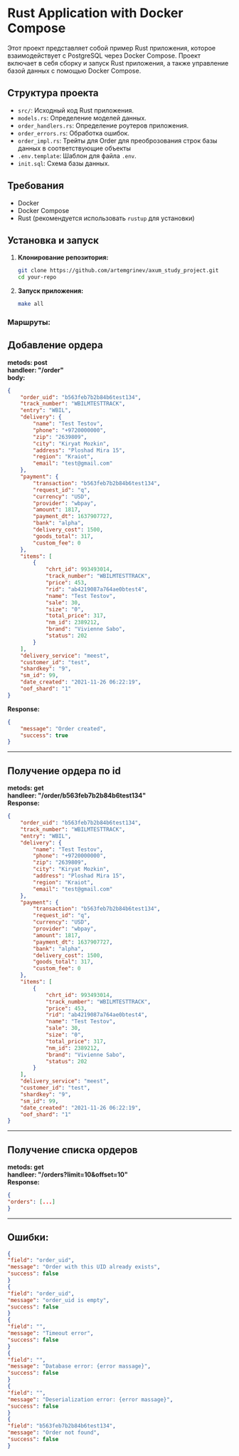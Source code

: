 # Rust Application with Docker Compose

Этот проект представляет собой пример Rust приложения, которое взаимодействует с PostgreSQL через Docker Compose. Проект включает в себя сборку и запуск Rust приложения, а также управление базой данных с помощью Docker Compose.

## Структура проекта

- `src/`: Исходный код Rust приложения.
- `models.rs`: Определение моделей данных.
- `order_handlers.rs`: Определение роутеров приложения.
- `order_errors.rs`: Обработка ошибок.
- `order_impl.rs`: Трейты для Order для преоброзования строк базы данных в соответствующие объекты
- `.env.template`: Шаблон для файла `.env`.
- `init.sql`: Схема базы данных.

## Требования

- Docker
- Docker Compose
- Rust (рекомендуется использовать `rustup` для установки)

## Установка и запуск

1. **Клонирование репозитория:**

   ```bash
   git clone https://github.com/artemgrinev/axum_study_project.git
   cd your-repo

2. **Запуск приложения:**
    ```bash
    make all
### Маршруты:
## Добавление ордера  
**metods: post**  
**handleer: "/order"**  
**body:**
```json
{
    "order_uid": "b563feb7b2b84b6test134",
    "track_number": "WBILMTESTTRACK",
    "entry": "WBIL",
    "delivery": {
        "name": "Test Testov",
        "phone": "+9720000000",
        "zip": "2639809",
        "city": "Kiryat Mozkin",
        "address": "Ploshad Mira 15",
        "region": "Kraiot",
        "email": "test@gmail.com"
    },
    "payment": {
        "transaction": "b563feb7b2b84b6test134",
        "request_id": "q",
        "currency": "USD",
        "provider": "wbpay",
        "amount": 1817,
        "payment_dt": 1637907727,
        "bank": "alpha",
        "delivery_cost": 1500,
        "goods_total": 317,
        "custom_fee": 0
    },
    "items": [
        {
            "chrt_id": 993493014,
            "track_number": "WBILMTESTTRACK",
            "price": 453,
            "rid": "ab4219087a764ae0btest4",
            "name": "Test Testov",
            "sale": 30,
            "size": "0",
            "total_price": 317,
            "nm_id": 2389212,
            "brand": "Vivienne Sabo",
            "status": 202
        }
    ],
    "delivery_service": "meest",
    "customer_id": "test",
    "shardkey": "9",
    "sm_id": 99,
    "date_created": "2021-11-26 06:22:19",
    "oof_shard": "1"
}
```
**Response:**  
```json
{
    "message": "Order created",
    "success": true
}
```
------------
## Получение ордера по id  
**metods: get**  
**handleer: "/order/b563feb7b2b84b6test134"**  
**Response:**  
```json
{
    "order_uid": "b563feb7b2b84b6test134",
    "track_number": "WBILMTESTTRACK",
    "entry": "WBIL",
    "delivery": {
        "name": "Test Testov",
        "phone": "+9720000000",
        "zip": "2639809",
        "city": "Kiryat Mozkin",
        "address": "Ploshad Mira 15",
        "region": "Kraiot",
        "email": "test@gmail.com"
    },
    "payment": {
        "transaction": "b563feb7b2b84b6test134",
        "request_id": "q",
        "currency": "USD",
        "provider": "wbpay",
        "amount": 1817,
        "payment_dt": 1637907727,
        "bank": "alpha",
        "delivery_cost": 1500,
        "goods_total": 317,
        "custom_fee": 0
    },
    "items": [
        {
            "chrt_id": 993493014,
            "track_number": "WBILMTESTTRACK",
            "price": 453,
            "rid": "ab4219087a764ae0btest4",
            "name": "Test Testov",
            "sale": 30,
            "size": "0",
            "total_price": 317,
            "nm_id": 2389212,
            "brand": "Vivienne Sabo",
            "status": 202
        }
    ],
    "delivery_service": "meest",
    "customer_id": "test",
    "shardkey": "9",
    "sm_id": 99,
    "date_created": "2021-11-26 06:22:19",
    "oof_shard": "1"
}
```
------------
## Получение списка ордеров  
**metods: get**  
**handleer: "/orders?limit=10&offset=10"**  
**Response:**  
```json
{
"orders": [...]
}
```
------------
## Ошибки:  
```json
{
"field": "order_uid",
"message": "Order with this UID already exists",
"success": false
}
{
"field": "order_uid",
"message": "order_uid is empty",
"success": false
}
{
"field": "",
"message": "Timeout error",
"success": false
}
{
"field": "",
"message": "Database error: {error massage}",
"success": false
}
{
"field": "",
"message": "Deserialization error: {error massage}",
"success": false
}
{
"field": "b563feb7b2b84b6test134",
"message": "Order not found",
"success": false
}
```